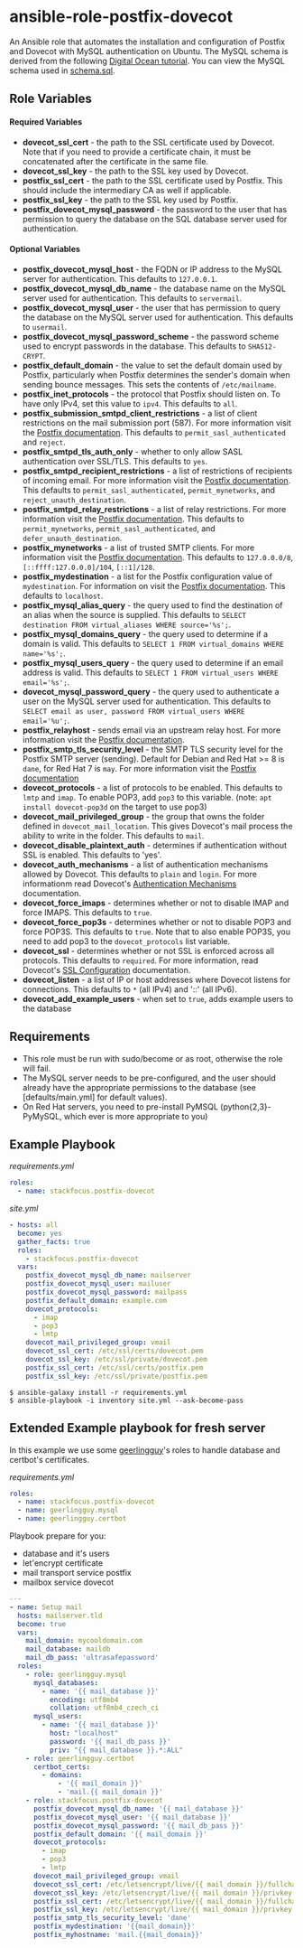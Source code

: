 # ansible-role-postfix-dovecot
An Ansible role that automates the installation and configuration of Postfix and Dovecot with MySQL authentication on Ubuntu. The MySQL schema is derived from the following
[Digital Ocean tutorial](https://www.digitalocean.com/community/tutorials/how-to-configure-a-mail-server-using-postfix-dovecot-mysql-and-spamassassin).
You can view the MySQL schema used in [schema.sql](schema.sql).

## Role Variables

#### Required Variables
* **dovecot_ssl_cert** - the path to the SSL certificate used by Dovecot. Note that if you need to provide a certificate chain,
it must be concatenated after the certificate in the same file.
* **dovecot_ssl_key** - the path to the SSL key used by Dovecot.
* **postfix_ssl_cert** - the path to the SSL certificate used by Postfix. This should include the intermediary CA as well if applicable.
* **postfix_ssl_key** - the path to the SSL key used by Postfix.
* **postfix_dovecot_mysql_password** - the password to the user that has permission to query the database on the SQL database server used for authentication.

#### Optional Variables
* **postfix_dovecot_mysql_host** - the FQDN or IP address to the MySQL server for authentication. This defaults to `127.0.0.1`.
* **postfix_dovecot_mysql_db_name** - the database name on the MySQL server used for authentication. This defaults to `servermail`.
* **postfix_dovecot_mysql_user** - the user that has permission to query the database on the MySQL server used for authentication. This defaults to `usermail`.
* **postfix_dovecot_mysql_password_scheme** - the password scheme used to encrypt passwords in the database. This defaults to `SHA512-CRYPT`.
* **postfix_default_domain** - the value to set the default domain used by Postfix, particularly when Postfix determines the sender's domain when sending bounce messages. This sets the contents of `/etc/mailname`.
* **postfix_inet_protocols** - the protocol that Postfix should listen on. To have only IPv4, set this value to `ipv4`. This defaults to `all`.
* **postfix_submission_smtpd_client_restrictions** - a list of client restrictions on the mail submission port (587). For more information visit the [Postfix documentation](http://www.postfix.org/postconf.5.html#smtpd_client_restrictions).
This defaults to `permit_sasl_authenticated` and `reject`.
* **postfix_smtpd_tls_auth_only** - whether to only allow SASL authentication over SSL/TLS. This defaults to `yes`.
* **postfix_smtpd_recipient_restrictions** - a list of restrictions of recipients of incoming email. For more information visit the [Postfix documentation](http://www.postfix.org/postconf.5.html#smtpd_recipient_restrictions).
This defaults to `permit_sasl_authenticated`, `permit_mynetworks`, and `reject_unauth_destination`.
* **postfix_smtpd_relay_restrictions** - a list of relay restrictions. For more information visit the [Postfix documentation](http://www.postfix.org/postconf.5.html#smtpd_relay_restrictions).
This defaults to `permit_mynetworks`, `permit_sasl_authenticated`, and `defer_unauth_destination`.
* **postfix_mynetworks** - a list of trusted SMTP clients. For more information visit the [Postfix documentation](http://www.postfix.org/postconf.5.html#mynetworks).
This defaults to `127.0.0.0/8`, `[::ffff:127.0.0.0]/104`, `[::1]/128`.
* **postfix_mydestination** - a list for the Postfix configuration value of `mydestination`. For information on visit the [Postfix documentation](http://www.postfix.org/postconf.5.html#mydestination).
This defaults to `localhost`.
* **postfix_mysql_alias_query** - the query used to find the destination of an alias when the source is supplied. This defaults to `SELECT destination FROM virtual_aliases WHERE source='%s';`.
* **postfix_mysql_domains_query** - the query used to determine if a domain is valid. This defaults to `SELECT 1 FROM virtual_domains WHERE name='%s';`.
* **postfix_mysql_users_query** - the query used to determine if an email address is valid. This defaults to `SELECT 1 FROM virtual_users WHERE email='%s';`.
* **dovecot_mysql_password_query** - the query used to authenticate a user on the MySQL server used for authentication. This defaults to `SELECT email as user, password FROM virtual_users WHERE email='%u';`.
* **postfix_relayhost** - sends email via an upstream relay host. For more information visit the [Postfix documentation](http://www.postfix.org/postconf.5.html#relayhost).
* **postfix_smtp_tls_security_level** - the SMTP TLS security level for the Postfix SMTP server (sending). Default for Debian and Red Hat >= 8 is `dane`, for Red Hat 7 is `may`. For more information visit the [Postfix documentation](http://www.postfix.org/postconf.5.html#smtpd_tls_security_level)
* **dovecot_protocols** - a list of protocols to be enabled. This defaults to `lmtp` and `imap`. To enable POP3, add `pop3` to this variable. (note: `apt install dovecot-pop3d` on the target to use pop3)  
* **dovecot_mail_privileged_group** - the group that owns the folder defined in `dovecot_mail_location`.
This gives Dovecot's mail process the ability to write in the folder. This defaults to `mail`.
* **dovecot_disable_plaintext_auth** - determines if authentication without SSL is enabled. This defaults to 'yes'.
* **dovecot_auth_mechanisms** - a list of authentication mechanisms allowed by Dovecot. This defaults to `plain` and `login`.
For more informationm read Dovecot's [Authentication Mechanisms](http://wiki2.dovecot.org/Authentication/Mechanisms) documentation.
* **dovecot_force_imaps** - determines whether or not to disable IMAP and force IMAPS. This defaults to `true`.
* **dovecot_force_pop3s** - determines whether or not to disable POP3 and force POP3S. This defaults to `true`.
Note that to also enable POP3S, you need to add pop3 to the `dovecot_protocols` list variable.
* **dovecot_ssl** - determines whether or not SSL is enforced across all protocols. This defaults to `required`.
For more information, read Dovecot's [SSL Configuration](http://wiki.dovecot.org/SSL/DovecotConfiguration) documentation.
* **dovecot_listen** - a list of IP or host addresses where Dovecot listens for connections. This defaults to `*` (all IPv4) and '::' (all IPv6).
* **dovecot_add_example_users** - when set to `true`, adds example users to the database

## Requirements

* This role must be run with sudo/become or as root, otherwise the role will fail.
* The MySQL server needs to be pre-configured, and the user should already have the appropriate permissions to the database (see [defaults/main.yml] for default values).
* On Red Hat servers, you need to pre-install PyMSQL (python{2,3}-PyMySQL, which ever is more appropriate to you)

## Example Playbook

_requirements.yml_
```yaml
roles:
  - name: stackfocus.postfix-dovecot
```

_site.yml_
```yaml
- hosts: all
  become: yes
  gather_facts: true
  roles:
    - stackfocus.postfix-dovecot
  vars:
    postfix_dovecot_mysql_db_name: mailserver
    postfix_dovecot_mysql_user: mailuser
    postfix_dovecot_mysql_password: mailpass
    postfix_default_domain: example.com
    dovecot_protocols:
      - imap
      - pop3
      - lmtp
    dovecot_mail_privileged_group: vmail
    dovecot_ssl_cert: /etc/ssl/certs/dovecot.pem
    dovecot_ssl_key: /etc/ssl/private/dovecot.pem
    postfix_ssl_cert: /etc/ssl/certs/postfix.pem
    postfix_ssl_key: /etc/ssl/private/postfix.pem

```


```
$ ansible-galaxy install -r requirements.yml
$ ansible-playbook -i inventory site.yml --ask-become-pass
```
## Extended Example playbook for fresh server

In this example we use some [geerlingguy](https://github.com/geerlingguy)'s roles to handle database and certbot's certificates.

_requirements.yml_
```yaml
roles:
  - name: stackfocus.postfix-dovecot
  - name: geerlingguy.mysql
  - name: geerlingguy.certbot
```

Playbook prepare for you:

* database and it's users
* let'encrypt certificate
* mail transport service postfix
* mailbox service dovecot

```yaml
---
- name: Setup mail
  hosts: mailserver.tld
  become: true
  vars:
    mail_domain: mycooldomain.com
    mail_database: maildb
    mail_db_pass: 'ultrasafepassword'
  roles:
    - role: geerlingguy.mysql
      mysql_databases:
        - name: '{{ mail_database }}'
          encoding: utf8mb4
          collation: utf8mb4_czech_ci
      mysql_users:
        - name: '{{ mail_database }}'
          host: "localhost"
          password: '{{ mail_db_pass }}'
          priv: "{{ mail_database }}.*:ALL"
    - role: geerlingguy.certbot
      certbot_certs:
        - domains:
            - '{{ mail_domain }}'
            - 'mail.{{ mail_domain }}'
    - role: stackfocus.postfix-dovecot
      postfix_dovecot_mysql_db_name: '{{ mail_database }}'
      postfix_dovecot_mysql_user: '{{ mail_database }}'
      postfix_dovecot_mysql_password: '{{ mail_db_pass }}'
      postfix_default_domain: '{{ mail_domain }}'
      dovecot_protocols:
        - imap
        - pop3
        - lmtp
      dovecot_mail_privileged_group: vmail
      dovecot_ssl_cert: /etc/letsencrypt/live/{{ mail_domain }}/fullchain.pem
      dovecot_ssl_key: /etc/letsencrypt/live/{{ mail_domain }}/privkey.pem
      postfix_ssl_cert: /etc/letsencrypt/live/{{ mail_domain }}/fullchain.pem
      postfix_ssl_key: /etc/letsencrypt/live/{{ mail_domain }}/privkey.pem
      postfix_smtp_tls_security_level: 'dane'
      postfix_mydestination: '{{mail_domain}}'
      postfix_myhostname: 'mail.{{mail_domain}}'
```
